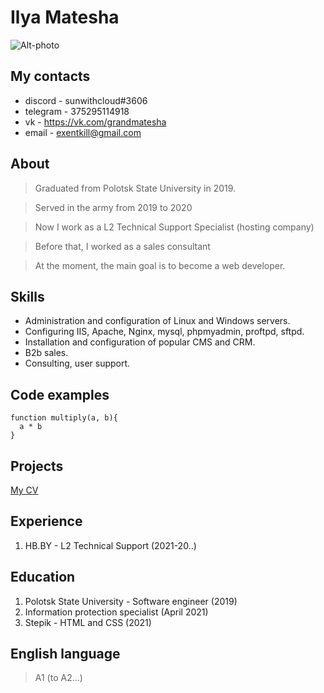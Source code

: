 # Ilya Matesha 
![Alt-photo](/IMG_021412.png "My photo")

## My contacts
* discord - sunwithcloud#3606
* telegram - 375295114918
* vk - https://vk.com/grandmatesha
* email - exentkill@gmail.com

## About
> Graduated from Polotsk State University in 2019.

> Served in the army from 2019 to 2020

> Now I work as a L2 Technical Support Specialist (hosting company)

> Before that, I worked as a sales consultant

> At the moment, the main goal is to become a web developer.

## Skills
- Administration and configuration of Linux and Windows servers.
- Configuring IIS, Apache, Nginx, mysql, phpmyadmin, proftpd, sftpd.
- Installation and configuration of popular CMS and CRM.
- B2b sales.
- Consulting, user support.

## Code examples
```
function multiply(a, b){
  a * b
}
```

## Projects

[My CV](адрес "click")

## Experience

1. HB.BY - L2 Technical Support (2021-20..)

## Education
1. Polotsk State University  - Software engineer (2019)
2. Information protection specialist (April 2021)
3. Stepik - HTML and CSS (2021)

## English language
> A1 (to A2...)